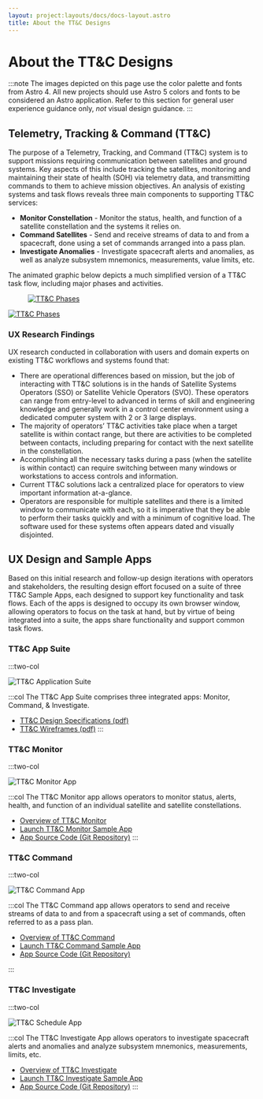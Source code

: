 ```yaml
---
layout: project:layouts/docs/docs-layout.astro
title: About the TT&C Designs
---
```


# About the TT&C Designs

:::note
The images depicted on this page use the color palette and fonts from Astro 4. All new projects should use Astro 5 colors and fonts to be considered an Astro application. Refer to this section for general user experience guidance only, _not_ visual design guidance.
:::

## Telemetry, Tracking & Command (TT&C)

The purpose of a Telemetry, Tracking, and Command (TT&C) system is to support missions requiring communication between satellites and ground systems. Key aspects of this include tracking the satellites, monitoring and maintaining their state of health (SOH) via telemetry data, and transmitting commands to them to achieve mission objectives. An analysis of existing systems and task flows reveals three main components to supporting TT&C services:

- **Monitor Constellation** - Monitor the status, health, and function of a satellite constellation and the systems it relies on.
- **Command Satellites** - Send and receive streams of data to and from a spacecraft, done using a set of commands arranged into a pass plan.
- **Investigate Anomalies** - Investigate spacecraft alerts and anomalies, as well as analyze subsystem mnemonics, measurements, value limits, etc.

The animated graphic below depicts a much simplified version of a TT&C task flow, including major phases and activities.

<div markdown="1">
	<figure markdown="1">
		<a href="#demo" class="demo" name="close">
			<span class="icon-play"></span>
			<img src="/img/service-specific-ux-design/ttc-phases-placeholder.png" markdown="1"
			alt="TT&C Phases" />
		</a>
	</figure>
	<a href="#close" class="lightbox" id="demo">
		<img src="/img/service-specific-ux-design/ttc-phases.gif" alt="TT&C Phases" />
	</a>
</div>

### UX Research Findings

UX research conducted in collaboration with users and domain experts on existing TT&C workflows and systems found that:

- There are operational differences based on mission, but the job of interacting with TT&C solutions is in the hands of Satellite Systems Operators (SSO) or Satellite Vehicle Operators (SVO). These operators can range from entry-level to advanced in terms of skill and engineering knowledge and generally work in a control center environment using a dedicated computer system with 2 or 3 large displays.
- The majority of operators’ TT&C activities take place when a target satellite is within contact range, but there are activities to be completed between contacts, including preparing for contact with the next satellite in the constellation.
- Accomplishing all the necessary tasks during a pass (when the satellite is within contact) can require switching between many windows or workstations to access controls and information.
- Current TT&C solutions lack a centralized place for operators to view important information at-a-glance.
- Operators are responsible for multiple satellites and there is a limited window to communicate with each, so it is imperative that they be able to perform their tasks quickly and with a minimum of cognitive load.
  The software used for these systems often appears dated and visually disjointed.

## UX Design and Sample Apps

Based on this initial research and follow-up design iterations with operators and stakeholders, the resulting design effort focused on a suite of three TT&C Sample Apps, each designed to support key functionality and task flows. Each of the apps is designed to occupy its own browser window, allowing operators to focus on the task at hand, but by virtue of being integrated into a suite, the apps share functionality and support common task flows.

### TT&C App Suite

:::two-col

![TT&C Application Suite](/img/service-specific-ux-design/ttc-suite-apps.png)

:::col
The TT&C App Suite comprises three integrated apps: Monitor, Command, & Investigate.

- [TT&C Design Specifications (pdf)](https://s3-us-west-2.amazonaws.com/com.rocketcom.astrouxds/downloads/ttc-specifications.pdf)
- [TT&C Wireframes (pdf)](https://s3-us-west-2.amazonaws.com/com.rocketcom.astrouxds/downloads/ttc-wireframes.pdf)
  :::

### TT&C Monitor

:::two-col

![TT&C Monitor App](/img/service-specific-ux-design/ttc-monitor-app.png)

:::col
The TT&C Monitor app allows operators to monitor status, alerts, health, and function of an individual satellite and satellite constellations.

- [Overview of TT&C Monitor](/ttc-service-ux-design/ttc-monitor)
- [Launch TT&C Monitor Sample App](https://ttc-monitor.astrouxds.com/)
- [App Source Code (Git Repository)](https://bitbucket.org/rocketcom/tt-c-monitor/src/master/)
  :::

### TT&C Command

:::two-col

![TT&C Command App](/img/service-specific-ux-design/ttc-equipment-manager-app.png)

:::col
The TT&C Command app allows operators to send and receive streams of data to and from a spacecraft using a set of commands, often referred to as a pass plan.

- [Overview of TT&C Command](/ttc-service-ux-design/ttc-command)
- [Launch TT&C Command Sample App](https://ttc-command.astrouxds.com/)
- [App Source Code (Git Repository)](https://bitbucket.org/rocketcom/tt-c-command/src/master/)

:::

### TT&C Investigate

:::two-col

![TT&C Schedule App](/img/service-specific-ux-design/ttc-investigate-app.png)

:::col
The TT&C Investigate App allows operators to investigate spacecraft alerts and anomalies and analyze subsystem mnemonics, measurements, limits, etc.

- [Overview of TT&C Investigate](/ttc-service-ux-design/ttc-investigate)
- [Launch TT&C Investigate Sample App](https://ttc-investigate.astrouxds.com/)
- [App Source Code (Git Repository)](https://bitbucket.org/rocketcom/tt-c-investigate/src/master/)
  :::
